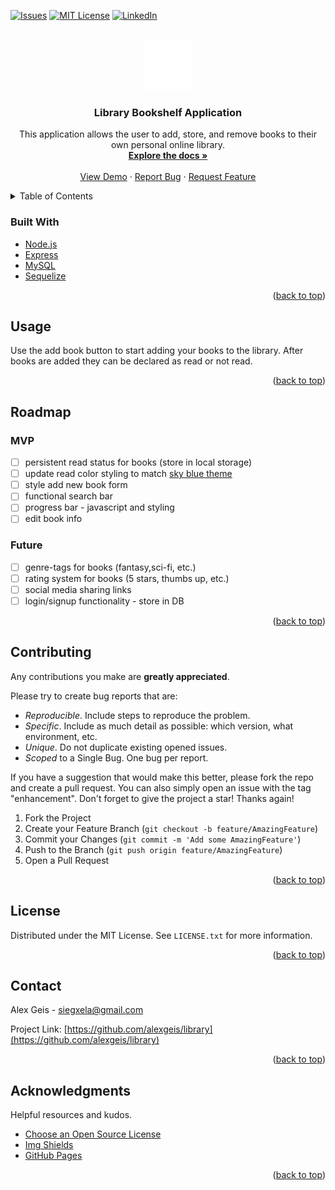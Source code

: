 <div id="top"></div>

<!-- PROJECT SHIELDS -->
<!--
*** using markdown "reference style" links for readability.
*** Reference links are enclosed in brackets [ ] instead of parentheses ( ).
*** See the bottom of this document for the declaration of the reference variables
*** https://www.markdownguide.org/basic-syntax/#reference-style-links
-->

<!-- [![Contributors][contributors-shield]][contributors-url]
[![Forks][forks-shield]][forks-url]
[![Stargazers][stars-shield]][stars-url] -->

[![Issues][issues-shield]][issues-url]
[![MIT License][license-shield]][license-url]
[![LinkedIn][linkedin-shield]][linkedin-url]

<!-- PROJECT LOGO -->
<br />
<div align="center">
  <a href="https://github.com/alexgeis/library">
    <img src="./client/public/assets/icons/book-white.png" alt="Logo" width="80" height="80">
  </a>

<h3 align="center">Library Bookshelf Application</h3>

  <p align="center">
    This application allows the user to add, store, and remove books to their own personal online library.
    <br />
    <a href="https://github.com/alexgeis/library"><strong>Explore the docs »</strong></a>
    <br />
    <br />
    <a id="deployed_link" href="alexgeis.github.io/library/">View Demo</a>
    ·
    <a href="https://github.com/alexgeis/library/issues">Report Bug</a>
    ·
    <a href="https://github.com/alexgeis/library/issues">Request Feature</a>
  </p>
</div>

<!-- TABLE OF CONTENTS -->
<details>
  <summary>Table of Contents</summary>
  <ol>
    <!-- <li>
      <a href="#about-the-project">About The Project</a>
      <ul>
      </ul>
    </li> -->
        <li><a href="#built-with">Built With</a></li>
    <!-- <li>
      <a href="#getting-started">Getting Started</a>
      <ul>
        <li><a href="#prerequisites">Prerequisites</a></li>
        <li><a href="#installation">Installation</a></li>
      </ul>
    </li> -->
    <li><a href="#usage">Usage</a></li>
    <li><a href="#roadmap">Roadmap</a></li>
    <li><a href="#contributing">Contributing</a></li>
    <li><a href="#license">License</a></li>
    <li><a href="#contact">Contact</a></li>
    <li><a href="#acknowledgments">Acknowledgments</a></li>
  </ol>
</details>

<!-- ABOUT THE PROJECT -->

<!-- ## About The Project

<!-- [![Product Name Screen Shot][product-screenshot]](https://example.com) -->
<!-- <a href="https://example.com">
<p align="center">
<img id="product-screenshot" src="images/screenshot.png" alt="Product Name Screen Shot"
style="display: block;
    margin-left: auto;
    margin-right: auto;
    width: 60%;"/></p></a> -->

<!-- <p align="right">(<a href="#top">back to top</a>)</p> -->

### Built With

<!-- - [Webpack](https://webpack.js.org/) -->
<!-- - [React.js](https://reactjs.org/) -->
<!-- - [Bootstrap](https://getbootstrap.com) -->
<!-- - [MongoDB](https://www.mongodb.com/) -->

- [Node.js](https://nodejs.dev/)
- [Express](https://expressjs.com/)
- [MySQL](https://www.mysql.com/)
- [Sequelize](https://sequelize.org/)
<!-- - [JQuery](https://jquery.com) -->

<p align="right">(<a href="#top">back to top</a>)</p>

<!-- GETTING STARTED -->
<!--
## Getting Started

Instructions on setting up your project locally.
To get a local copy up and running follow these simple example steps.

### Prerequisites

This is an example of how to list things you need to use the software and how to install them.

- npm
  ```sh
  npm install npm@latest -g
  ```

### Installation

1. Get a free API Key at [https://example.com](https://example.com)
2. Clone the repo
   ```sh
   git clone https://github.com/alexgeis/library.git
   ```
3. Install NPM packages
   ```sh
   npm install
   ```
4. Enter your API in `config.js`
   ```js
   const API_KEY = "ENTER YOUR API";
   ```

<p align="right">(<a href="#top">back to top</a>)</p> -->

<!-- USAGE EXAMPLES -->

## Usage

Use the add book button to start adding your books to the library. After books are added they can be declared as read or not read.

<!-- _For more examples, please refer to the [Documentation](https://example.com)_ -->

<p align="right">(<a href="#top">back to top</a>)</p>

<!-- ROADMAP -->

## Roadmap

### MVP

- [ ] persistent read status for books (store in local storage)
- [ ] update read color styling to match [sky blue theme](https://tailwindcss.com/docs/customizing-colors)
- [ ] style add new book form
- [ ] functional search bar
- [ ] progress bar - javascript and styling
- [ ] edit book info

### Future

- [ ] genre-tags for books (fantasy,sci-fi, etc.)
- [ ] rating system for books (5 stars, thumbs up, etc.)
- [ ] social media sharing links
- [ ] login/signup functionality - store in DB

<!-- See the [open issues](https://github.com/alexgeis/library/issues) for a full list of proposed features (and known issues). -->

<p align="right">(<a href="#top">back to top</a>)</p>

<!-- CONTRIBUTING -->

## Contributing

Any contributions you make are **greatly appreciated**.

Please try to create bug reports that are:

- _Reproducible_. Include steps to reproduce the problem.
- _Specific_. Include as much detail as possible: which version, what environment, etc.
- _Unique_. Do not duplicate existing opened issues.
- _Scoped_ to a Single Bug. One bug per report.

If you have a suggestion that would make this better, please fork the repo and create a pull request. You can also simply open an issue with the tag "enhancement".
Don't forget to give the project a star! Thanks again!

1. Fork the Project
2. Create your Feature Branch (`git checkout -b feature/AmazingFeature`)
3. Commit your Changes (`git commit -m 'Add some AmazingFeature'`)
4. Push to the Branch (`git push origin feature/AmazingFeature`)
5. Open a Pull Request

<p align="right">(<a href="#top">back to top</a>)</p>

<!-- LICENSE -->

## License

Distributed under the MIT License. See `LICENSE.txt` for more information.

<p align="right">(<a href="#top">back to top</a>)</p>

<!-- CONTACT -->

## Contact

Alex Geis - siegxela@gmail.com

Project Link: [https://github.com/alexgeis/library](https://github.com/alexgeis/library)

<p align="right">(<a href="#top">back to top</a>)</p>

<!-- ACKNOWLEDGMENTS -->

## Acknowledgments

Helpful resources and kudos.

- [Choose an Open Source License](https://choosealicense.com)
- [Img Shields](https://shields.io)
- [GitHub Pages](https://pages.github.com)

<p align="right">(<a href="#top">back to top</a>)</p>

<!-- MARKDOWN LINKS & IMAGES -->
<!-- https://www.markdownguide.org/basic-syntax/#reference-style-links -->

<!-- [contributors-shield]: https://img.shields.io/github/contributors/alexgeis/library.svg?style=for-the-badge
[contributors-url]: https://github.com/alexgeis/library/graphs/contributors
[forks-shield]: https://img.shields.io/github/forks/alexgeis/library.svg?style=for-the-badge
[forks-url]: https://github.com/alexgeis/library/network/members
[stars-shield]: https://img.shields.io/github/stars/alexgeis/library.svg?style=for-the-badge
[stars-url]: https://github.com/alexgeis/library/stargazers -->

[issues-shield]: https://img.shields.io/github/issues/alexgeis/library.svg?style=for-the-badge
[issues-url]: https://github.com/alexgeis/library/issues
[license-shield]: https://img.shields.io/github/license/alexgeis/library.svg?style=for-the-badge
[license-url]: https://github.com/alexgeis/library/blob/master/LICENSE.txt
[linkedin-shield]: https://img.shields.io/badge/-LinkedIn-black.svg?style=for-the-badge&logo=linkedin&colorB=555
[linkedin-url]: https://linkedin.com/in/alexngeis
[product-screenshot]: images/screenshot.png
